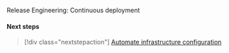 Release Engineering: Continuous deployment

#### Next steps

> [!div class="nextstepaction"]
> [Automate infrastructure configuration](./release-engineering-rollback.md)